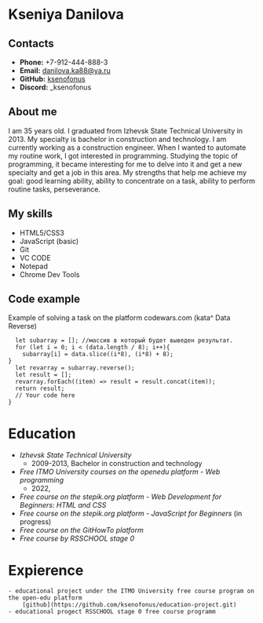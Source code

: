 # Kseniya Danilova

## Contacts

- **Phone:** +7-912-444-888-3
- **Email:** danilova.ka88@ya.ru
- **GitHub:** [ksenofonus](https://github.com/ksenofonus)
- **Discord:** _ksenofonus

## About me

I am 35 years old. I graduated from Izhevsk State Technical University in 2013. My specialty is bachelor in construction and technology. I am currently working as a construction engineer. When I wanted to automate my routine work, I got interested in programming. Studying the topic of programming, it became interesting for me to delve into it and get a new specialty and get a job in this area. My strengths that help me achieve my goal: good learning ability, ability to concentrate on a task, ability to perform routine tasks, perseverance.

## My skills

- HTML5/CSS3
- JavaScript (basic)
- Git
- VC CODE
- Notepad
- Chrome Dev Tools

## Code example

Example of solving a task on the platform codewars.com (kata^ Data Reverse)

```function dataReverse(data) {
  let subarray = []; //массив в который будет выведен результат.
  for (let i = 0; i < (data.length / 8); i++){
    subarray[i] = data.slice((i*8), (i*8) + 8);
}
  let revarray = subarray.reverse();
  let result = [];
  revarray.forEach((item) => result = result.concat(item));
  return result;
  // Your code here
}
```
# Education

- _Izhevsk State Technical University_
  - 2009-2013, Bachelor in construction and technology
- _Free ITMO University courses on the openedu platform - Web programming_
  - 2022,
- _Free course on the stepik.org platform - Web Development for Beginners: HTML and CSS_
- _Free course on the stepik.org platform - JavaScript for Beginners_ (in progress)
- _Free course on the GitHowTo platform_
- _Free course by RSSCHOOL stage 0_

# Expierence

    - educational project under the ITMO University free course program on the open-edu platform
        [github](https://github.com/ksenofonus/education-project.git)
    - educational progect RSSCHOOL stage 0 free course programm